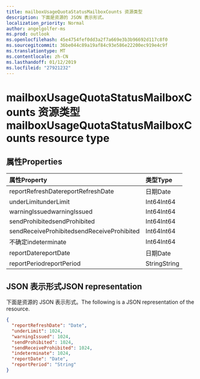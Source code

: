 ```yaml
---
title: mailboxUsageQuotaStatusMailboxCounts 资源类型
description: 下面是资源的 JSON 表示形式。
localization_priority: Normal
author: angelgolfer-ms
ms.prod: outlook
ms.openlocfilehash: 45e4754fef0dd3a2f7a669e3b3b96692d117c8f0
ms.sourcegitcommit: 36be044c89a19af84c93e586e22200ec919e4c9f
ms.translationtype: MT
ms.contentlocale: zh-CN
ms.lasthandoff: 01/12/2019
ms.locfileid: "27921232"
---
```

# <a name="mailboxusagequotastatusmailboxcounts-resource-type"></a><span data-ttu-id="e7ea2-103">mailboxUsageQuotaStatusMailboxCounts 资源类型</span><span class="sxs-lookup"><span data-stu-id="e7ea2-103">mailboxUsageQuotaStatusMailboxCounts resource type</span></span>

## <a name="properties"></a><span data-ttu-id="e7ea2-104">属性</span><span class="sxs-lookup"><span data-stu-id="e7ea2-104">Properties</span></span>

| <span data-ttu-id="e7ea2-105">属性</span><span class="sxs-lookup"><span data-stu-id="e7ea2-105">Property</span></span>              | <span data-ttu-id="e7ea2-106">类型</span><span class="sxs-lookup"><span data-stu-id="e7ea2-106">Type</span></span>   |
| :-------------------- | :----- |
| <span data-ttu-id="e7ea2-107">reportRefreshDate</span><span class="sxs-lookup"><span data-stu-id="e7ea2-107">reportRefreshDate</span></span>     | <span data-ttu-id="e7ea2-108">日期</span><span class="sxs-lookup"><span data-stu-id="e7ea2-108">Date</span></span>   |
| <span data-ttu-id="e7ea2-109">underLimit</span><span class="sxs-lookup"><span data-stu-id="e7ea2-109">underLimit</span></span>            | <span data-ttu-id="e7ea2-110">Int64</span><span class="sxs-lookup"><span data-stu-id="e7ea2-110">Int64</span></span>  |
| <span data-ttu-id="e7ea2-111">warningIssued</span><span class="sxs-lookup"><span data-stu-id="e7ea2-111">warningIssued</span></span>         | <span data-ttu-id="e7ea2-112">Int64</span><span class="sxs-lookup"><span data-stu-id="e7ea2-112">Int64</span></span>  |
| <span data-ttu-id="e7ea2-113">sendProhibited</span><span class="sxs-lookup"><span data-stu-id="e7ea2-113">sendProhibited</span></span>        | <span data-ttu-id="e7ea2-114">Int64</span><span class="sxs-lookup"><span data-stu-id="e7ea2-114">Int64</span></span>  |
| <span data-ttu-id="e7ea2-115">sendReceiveProhibited</span><span class="sxs-lookup"><span data-stu-id="e7ea2-115">sendReceiveProhibited</span></span> | <span data-ttu-id="e7ea2-116">Int64</span><span class="sxs-lookup"><span data-stu-id="e7ea2-116">Int64</span></span>  |
| <span data-ttu-id="e7ea2-117">不确定</span><span class="sxs-lookup"><span data-stu-id="e7ea2-117">indeterminate</span></span>         | <span data-ttu-id="e7ea2-118">Int64</span><span class="sxs-lookup"><span data-stu-id="e7ea2-118">Int64</span></span>  |
| <span data-ttu-id="e7ea2-119">reportDate</span><span class="sxs-lookup"><span data-stu-id="e7ea2-119">reportDate</span></span>            | <span data-ttu-id="e7ea2-120">日期</span><span class="sxs-lookup"><span data-stu-id="e7ea2-120">Date</span></span>   |
| <span data-ttu-id="e7ea2-121">reportPeriod</span><span class="sxs-lookup"><span data-stu-id="e7ea2-121">reportPeriod</span></span>          | <span data-ttu-id="e7ea2-122">String</span><span class="sxs-lookup"><span data-stu-id="e7ea2-122">String</span></span> |

## <a name="json-representation"></a><span data-ttu-id="e7ea2-123">JSON 表示形式</span><span class="sxs-lookup"><span data-stu-id="e7ea2-123">JSON representation</span></span>

<span data-ttu-id="e7ea2-124">下面是资源的 JSON 表示形式。</span><span class="sxs-lookup"><span data-stu-id="e7ea2-124">The following is a JSON representation of the resource.</span></span>

<!-- {
  "blockType": "resource",
  "@odata.type": "microsoft.graph.mailboxUsageQuotaStatusMailboxCounts"
} -->

```json
{
  "reportRefreshDate": "Date", 
  "underLimit": 1024, 
  "warningIssued": 1024, 
  "sendProhibited": 1024, 
  "sendReceiveProhibited": 1024, 
  "indeterminate": 1024, 
  "reportDate": "Date", 
  "reportPeriod": "String"
}
```
